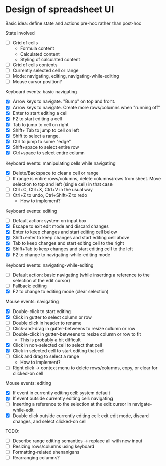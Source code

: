# Design of spreadsheet UI
Basic idea: define state and actions pre-hoc rather than post-hoc

State involved
- [ ] Grid of cells
    - Formula content
    - Calculated content
    - Styling of calculated content
- [ ] Grid of cells contents
- [ ] Currently selected cell or range
- [ ] Mode: navigating, editing, navigating-while-editing
- [ ] Mouse cursor position? 

Keyboard events: basic navigating
- [x] Arrow keys to navigate. "Bump" on top and front.
- [x] Arrow keys to navigate. Create more rows/columns when "running off"
- [x] Enter to start editing a cell
- [x] F2 to start editing a cell
- [x] Tab to jump to cell on right
- [x] Shift+ Tab to jump to cell on left
- [x] Shift to select a range. 
- [x] Ctrl to jump to some "edge"
- [x] Shift+space to select entire row
- [x] Ctrl+space to select entire column

Keyboard events: manipulating cells while navigating
- [x] Delete/Backspace to clear a cell or range
- [ ] If range is entire rows/columns, delete columns/rows from sheet. Move selection to top and left (single cell) in that case
- [ ] Ctrl+C, Ctrl+X, Ctrl+V in the usual way
- [ ] Ctrl+Z to undo, Ctrl+Shift+Z to redo
    - How to implement?

Keyboard events: editing
- [ ] Default action: system on input box
- [x] Escape to exit edit mode and discard changes
- [x] Enter to keep changes and start editing cell below
- [x] Shift+enter to keep changes and start editing cell above
- [x] Tab to keep changes and start editing cell to the right
- [x] Shift+Tab to keep changes and start editing cell to the left
- [x] F2 to change to navigating-while-editing mode

Keyboard events: navigating-while-editing
- [ ] Default action: basic navigating (while inserting a reference to the selection at the edit cursor)
- [ ] Fallback: editing
- [x] F2 to change to editing mode (clear selection)

Mouse events: navigating
- [x] Double-click to start editing
- [x] Click in gutter to select column or row
- [ ] Double click in header to rename
- [ ] Click-and-drag in gutter-betweens to resize column or row
- [ ] Double-click in gutter-betweens to resize column or row to fit
    - This is probably a bit difficult
- [x] Click in non-selected cell to select that cell
- [x] Click in selected cell to start editing that cell
- [ ] Click and drag to select a range
    - How to implement?
- [ ] Right click -> context menu to delete rows/columns, copy, or clear for clicked-on cell

Mouse events: editing
- [x] If event in currently editing cell: system default
- [x] If event outside currently editing cell: navigating
- [ ] Inserting a reference to the selection at the edit cursor in navigate-while-edit
- [x] Double click outside currently editing cell: exit edit mode, discard changes, and select clicked-on cell

TODO:
- [ ] Describe range editing semantics -> replace all with new input
- [ ] Resizing rows/columns using keyboard
- [ ] Formatting-related shenanigans
- [ ] Rearranging columns?
